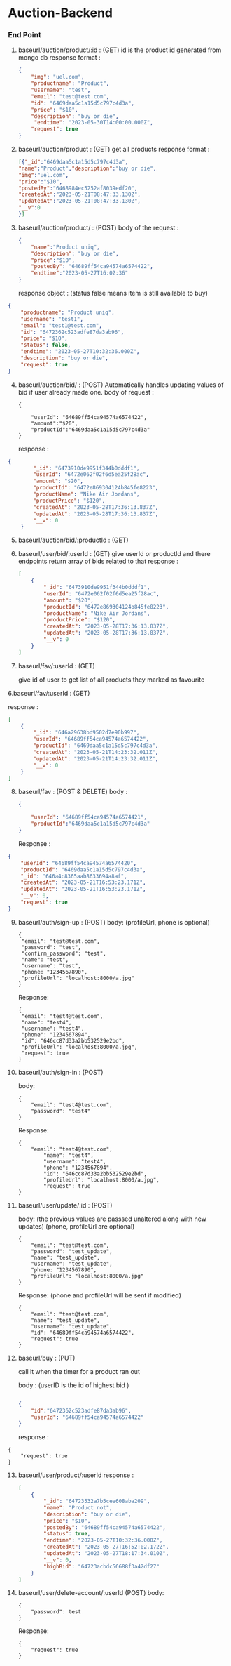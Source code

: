 # Auction-Backend

### End Point

1. baseurl/auction/product/:id : (GET)
   id is the product id generated from mongo db
   response format :

   ```json
   {
       "img": "uel.com",
       "productname": "Product",
       "username": "test",
       "email": "test@test.com",
       "id": "6469daa5c1a15d5c797c4d3a",
       "price": "$10",
       "description": "buy or die",
        "endtime": "2023-05-30T14:00:00.000Z",
       "request": true
   }
   ```
2. baseurl/auction/product : (GET)
   get all products
   response format :

   ```json
   [{"_id":"6469daa5c1a15d5c797c4d3a",
   "name":"Product","description":"buy or die",
   "img":"uel.com",
   "price":"$10",
   "postedBy":"6468984ec5252af8039edf20",
   "createdAt":"2023-05-21T08:47:33.130Z",
   "updatedAt":"2023-05-21T08:47:33.130Z",
   "__v":0
   }]

   ```
3. baseurl/auction/product/ : (POST)
   body of the request :

   ```json
   {
       "name":"Product uniq",
       "description": "buy or die",
       "price":"$10",
       "postedBy": "64689ff54ca94574a6574422",
       "endtime":"2023-05-27T16:02:36"
   }
   ```

   response object : (status false means item is still available to buy)

```json
{
    "productname": "Product uniq",
    "username": "test1",
    "email": "test1@test.com",
    "id": "6472362c523adfe87da3ab96",
    "price": "$10",
    "status": false,
    "endtime": "2023-05-27T10:32:36.000Z",
    "description": "buy or die",
    "request": true
}
```

4. baseurl/auction/bid/ : (POST)
   Automatically handles updating values of bid if user already made one.
   body of request :

   ```
   {

       "userId": "64689ff54ca94574a6574422",
       "amount":"$20",
       "productId":"6469daa5c1a15d5c797c4d3a"
   }
   ```

   response :

```json
{
        "_id": "6473910de9951f344b0dddf1",
        "userId": "6472e062f02f6d5ea25f28ac",
        "amount": "$20",
        "productId": "6472e869304124b845fe8223",
        "productName": "Nike Air Jordans",
        "productPrice": "$120",
        "createdAt": "2023-05-28T17:36:13.837Z",
        "updatedAt": "2023-05-28T17:36:13.837Z",
        "__v": 0
    }
```

5. baseurl/auction/bid/:productId : (GET)
6. baseurl/user/bid/:userId : (GET)
   give userId or  productId and there endpoints return array of bids related to that
   response :

   ```json
   [
       {
           "_id": "6473910de9951f344b0dddf1",
           "userId": "6472e062f02f6d5ea25f28ac",
           "amount": "$20",
           "productId": "6472e869304124b845fe8223",
           "productName": "Nike Air Jordans",
           "productPrice": "$120",
           "createdAt": "2023-05-28T17:36:13.837Z",
           "updatedAt": "2023-05-28T17:36:13.837Z",
           "__v": 0
       }
   ]
   ```
7. baseurl/fav/:userId : (GET)

   give id of user to get list of all products they marked as favourite

  6.baseurl/fav/:userId : (GET)

   response :

```json
[
    {
        "_id": "646a29638bd9502d7e90b997",
        "userId": "64689ff54ca94574a6574422",
        "productId": "6469daa5c1a15d5c797c4d3a",
        "createdAt": "2023-05-21T14:23:32.011Z",
        "updatedAt": "2023-05-21T14:23:32.011Z",
        "__v": 0
    }
]
```

8. baseurl/fav : (POST & DELETE)
   body :

   ```json
   {

       "userId": "64689ff54ca94574a6574421",
       "productId":"6469daa5c1a15d5c797c4d3a"
   }
   ```

   Response :

```json
{
    "userId": "64689ff54ca94574a6574420",
    "productId": "6469daa5c1a15d5c797c4d3a",
    "_id": "646a4c8365aab8633694a8af",
    "createdAt": "2023-05-21T16:53:23.171Z",
    "updatedAt": "2023-05-21T16:53:23.171Z",
    "__v": 0,
    "request": true
}
```

9. baseurl/auth/sign-up : (POST)
   body: (profileUrl, phone is optional)

   ```
   {
   	"email": "test@test.com",
   	"password": "test",
   	"confirm_password": "test",
   	"name": "test",
   	"username": "test",
   	"phone: "1234567890",
   	"profileUrl": "localhost:8000/a.jpg"
   }
   ```

   Response:

   ```
   {
   	"email": "test4@test.com",
   	"name": "test4",
   	"username": "test4",
   	"phone": "1234567894",
   	"id": "646cc87d33a2bb532529e2bd",
   	"profileUrl": "localhost:8000/a.jpg",
   	"request": true
   }
   ```
10. baseurl/auth/sign-in : (POST)

    body:

    ```
    {
    	"email": "test4@test.com",
    	"password": "test4"
    }
    ```

    Response:

    ```
    {
    	"email": "test4@test.com",
        	"name": "test4",
        	"username": "test4",
        	"phone": "1234567894",
        	"id": "646cc87d33a2bb532529e2bd",
        	"profileUrl": "localhost:8000/a.jpg",
        	"request": true
    }
    ```
11. baseurl/user/update/:id : (POST)

    body:
    (the previous values are passsed unaltered along with new updates)
    (phone, profileUrl are optional)

    ```
    {
    	"email": "test@test.com",
    	"password": "test_update",
    	"name": "test_update",
    	"username": "test_update",
    	"phone: "1234567890",
    	"profileUrl": "localhost:8000/a.jpg"
    }
    ```

    Response:
    (phone and profileUrl will be sent if modified)

    ```
    {
    	"email": "test@test.com",
    	"name": "test_update",
    	"username": "test_update",
    	"id": "64689ff54ca94574a6574422",
    	"request": true
    }
    ```
12. baseurl/buy : (PUT)

    call it when the timer for a product ran out

    body : (userID is the id of highest bid )

    ```json

    {
        "id":"6472362c523adfe87da3ab96",
        "userId": "64689ff54ca94574a6574422"
    }
    ```

    response :

```
{
    "request": true
}
```

13. baseurl/user/product/:userId
    response :

    ```json
    [
        {
            "_id": "64723532a7b5cee608aba209",
            "name": "Product not",
            "description": "buy or die",
            "price": "$10",
            "postedBy": "64689ff54ca94574a6574422",
            "status": true,
            "endtime": "2023-05-27T10:32:36.000Z",
            "createdAt": "2023-05-27T16:52:02.172Z",
            "updatedAt": "2023-05-27T18:17:34.010Z",
            "__v": 0,
            "highBid": "64723acbdc56688f3a42df27"
        }
    ]
    ```
14. baseurl/user/delete-account/:userId (POST)
    body:

    ```
    {
    	"password": test
    }
    ```
    Response:

    ```
    {
    	"request": true
    }
    ```
